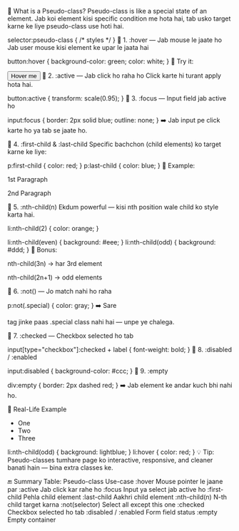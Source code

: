 🔰 What is a Pseudo-class?
Pseudo-class is like a special state of an element.
Jab koi element kisi specific condition me hota hai, tab usko target karne ke liye pseudo-class use hoti hai.




selector:pseudo-class {
  /* styles */
}
🔹 1. :hover — Jab mouse le jaate ho
Jab user mouse kisi element ke upar le jaata hai




button:hover {
  background-color: green;
  color: white;
}
🧪 Try it:




<button>Hover me</button>
🔹 2. :active — Jab click ho raha ho
Click karte hi turant apply hota hai.




button:active {
  transform: scale(0.95);
}
🔹 3. :focus — Input field jab active ho



input:focus {
  border: 2px solid blue;
  outline: none;
}
➡️ Jab input pe click karte ho ya tab se jaate ho.

🔹 4. :first-child & :last-child
Specific bachchon (child elements) ko target karne ke liye:




p:first-child {
  color: red;
}
p:last-child {
  color: blue;
}
🧪 Example:




<div>
  <p>1st Paragraph</p>
  <p>2nd Paragraph</p>
</div>
🔹 5. :nth-child(n)
Ekdum powerful — kisi nth position wale child ko style karta hai.




li:nth-child(2) {
  color: orange;
}



li:nth-child(even) {
  background: #eee;
}
li:nth-child(odd) {
  background: #ddd;
}
🧠 Bonus:

nth-child(3n) → har 3rd element

nth-child(2n+1) → odd elements

🔹 6. :not() — Jo match nahi ho raha



p:not(.special) {
  color: gray;
}
➡️ Sare <p> tag jinke paas .special class nahi hai — unpe ye chalega.

🔹 7. :checked — Checkbox selected ho tab



input[type="checkbox"]:checked + label {
  font-weight: bold;
}
🔹 8. :disabled / :enabled



input:disabled {
  background-color: #ccc;
}
🔹 9. :empty



div:empty {
  border: 2px dashed red;
}
➡️ Jab element ke andar kuch bhi nahi ho.

🤖 Real-Life Example



<ul>
  <li>One</li>
  <li>Two</li>
  <li>Three</li>
</ul>



li:nth-child(odd) {
  background: lightblue;
}
li:hover {
  color: red;
}
💡 Tip:
Pseudo-classes tumhare page ko interactive, responsive, and cleaner banati hain — bina extra classes ke.

🔚 Summary Table:
Pseudo-class	Use-case
:hover	Mouse pointer le jaane par
:active	Jab click kar rahe ho
:focus	Input ya select jab active ho
:first-child	Pehla child element
:last-child	Aakhri child element
:nth-child(n)	N-th child target karna
:not(selector)	Select all except this one
:checked	Checkbox selected ho tab
:disabled / :enabled	Form field status
:empty	Empty container
